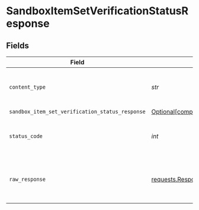 # SandboxItemSetVerificationStatusResponse


## Fields

| Field                                                                                                                            | Type                                                                                                                             | Required                                                                                                                         | Description                                                                                                                      |
| -------------------------------------------------------------------------------------------------------------------------------- | -------------------------------------------------------------------------------------------------------------------------------- | -------------------------------------------------------------------------------------------------------------------------------- | -------------------------------------------------------------------------------------------------------------------------------- |
| `content_type`                                                                                                                   | *str*                                                                                                                            | :heavy_check_mark:                                                                                                               | HTTP response content type for this operation                                                                                    |
| `sandbox_item_set_verification_status_response`                                                                                  | [Optional[components.SandboxItemSetVerificationStatusResponse]](../../models/shared/sandboxitemsetverificationstatusresponse.md) | :heavy_minus_sign:                                                                                                               | OK                                                                                                                               |
| `status_code`                                                                                                                    | *int*                                                                                                                            | :heavy_check_mark:                                                                                                               | HTTP response status code for this operation                                                                                     |
| `raw_response`                                                                                                                   | [requests.Response](https://requests.readthedocs.io/en/latest/api/#requests.Response)                                            | :heavy_minus_sign:                                                                                                               | Raw HTTP response; suitable for custom response parsing                                                                          |